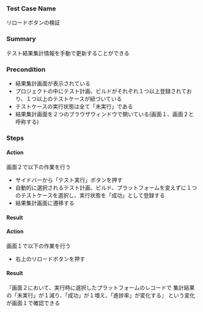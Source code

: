### Test Case Name
リロードボタンの検証

### Summary
テスト結果集計情報を手動で更新することができる

### Precondition
* 結果集計画面が表示されている
* プロジェクトの中にテスト計画、ビルドがそれぞれ１つ以上登録されており、１つ以上のテストケースが紐づいている
* テストケースの実行状態は全て「未実行」である
* 結果集計画面を２つのブラウザウィンドウで開いている(画面１、画面２と呼称する)

### Steps

#### Action
画面２で以下の作業を行う
* サイドバーから「テスト実行」ボタンを押す
* 自動的に選択されるテスト計画、ビルド、プラットフォームを変えずに１つのテストケースを選択し、実行状態を「成功」として登録する
* 結果集計画面に遷移する
#### Result

#### Action
画面１で以下の作業を行う
* 右上のリロードボタンを押す
#### Result
『画面２において、実行時に選択したプラットフォームのレコードで
集計結果の「未実行」が１減り、「成功」が１増え、「進捗率」が変化する』
という変化が画面１で確認できる
